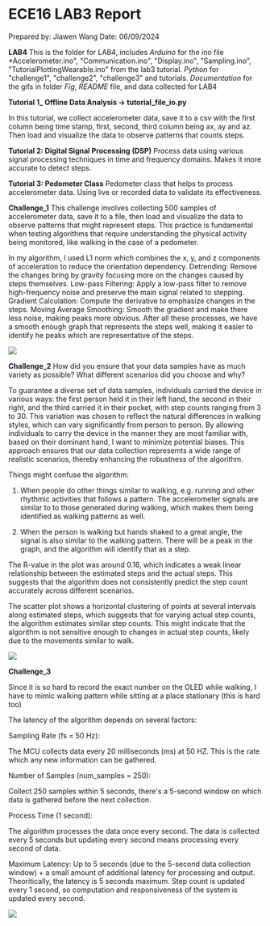 # ECE16 LAB3 Report

Prepared by: Jiawen Wang Date: 06/09/2024

**LAB4** This is the folder for LAB4, includes *Arduino* for the ino file *Accelerometer.ino", "Communication.ino", "Display.ino", "Sampling.ino", "TutorialPlottingWearable.ino" from the lab3 tutorial. *Python* for "challenge1", "challenge2", "challenge3" and tutorials.
*Documentation* for the gifs in folder *Fig*, *README* file, and data collected for LAB4

**Tutorial 1_ Offline Data Analysis -> tutorial_file_io.py** 

In this tutorial, we collect accelerometer data, save it to a csv with the first column being time stamp, first, second, third column being ax, ay and az. Then load and visualize the data to observe patterns that counts steps.

**Tutorial 2: Digital Signal Processing (DSP)**
Process data using various signal processing techniques in time and frequency domains. Makes it more accurate to detect steps.

**Tutorial 3: Pedometer Class**
Pedometer class that helps to process accelerometer data. Using live or recorded data to validate its effectiveness.


**Challenge_1** This challenge involves collecting 500 samples of accelerometer data, save it to a file, then load and visualize the data to observe patterns that might represent steps. This practice is fundamental when testing algorithms that require understanding the physical activity being monitored, like walking in the case of a pedometer. 

In my algorithm, I used L1 norm which combines the x, y, and z components of acceleration to reduce the orientation dependency.
Detrending: Remove the changes bring by gravity focusing more on the changes caused by steps themselves.
Low-pass Filtering: Apply a low-pass filter to remove high-frequency noise and preserve the main signal related to stepping.
Gradient Calculation: Compute the derivative to emphasize changes in the steps.
Moving Average Smoothing: Smooth the gradient and make there less noise, making peaks more obvious.
After all these processes, we have a smooth enough graph that represents the steps well, making it easier to identify he peaks which are representative of the steps.


![](https://github.com/UCSD-ECE16/ece16-assignment-Cocodayow/blob/master/LAB4/Documentation/Fig/challenge1_plot.png)

**Challenge_2** 
How did you ensure that your data samples have as much variety as possible? What different scenarios did you choose and why?

To guarantee a diverse set of data samples, individuals carried the device in various ways: the first person held it in their left hand, the second in their right, and the third carried it in their pocket, with step counts ranging from 3 to 30. This variation was chosen to reflect the natural differences in walking styles, which can vary significantly from person to person. By allowing individuals to carry the device in the manner they are most familiar with,  based on their dominant hand, I want to minimize potential biases. This approach ensures that our data collection represemts a wide range of realistic scenarios, thereby enhancing the robustness of the algorithm. 

Things might confuse the algorithm:


1. When people do other things similar to walking, e.g. running and other rhythmic activities that follows a pattern. The accelerometer signals are similar to to those generated during walking, which makes them being identified as walking patterns as well.
   
2. When the person is walking but hands shaked to a great angle, the signal is also similar to the walking pattern. There will be a peak in the graph, and the algorithm will identify that as a step. 

The R-value in the plot was around 0.16, which indicates a weak linear relationship between the estimated steps and the actual steps. This suggests that the algorithm does not consistently predict the step count accurately across different scenarios. 

The scatter plot shows a horizontal clustering of points at several intervals along estimated steps, which suggests that for varying actual step counts, the algorithm estimates similar step counts. This might indicate that the algorithm is not sensitive enough to changes in actual step counts, likely due to the movements similar to walk.

![](https://github.com/UCSD-ECE16/ece16-assignment-Cocodayow/blob/master/LAB4/Documentation/Fig/challenge2_plot.png)

**Challenge_3** 

Since it is so hard to record the exact number on the OLED while walking, I have to mimic walking pattern while sitting at a place stationary (this is hard too)

The latency of the algorithm depends on several factors:

Sampling Rate (fs = 50 Hz):

The MCU collects data every 20 milliseconds (ms) at 50 HZ. This is the rate which any new information can be gathered.

Number of Samples (num_samples = 250):

Collect 250 samples within 5 seconds, there's a  5-second window on which data is gathered before the next collection.

Process Time (1 second):

The algorithm processes the data once every second. The data is collected every 5 seconds but updating every second means processing every second of data.

Maximum Latency: Up to 5 seconds (due to the 5-second data collection window) + a small amount of additional latency for processing and output. Theoritically, the latency is 5 seconds maximum. Step count is updated every 1 second, so computation and responsiveness of the system is updated every second.

![](https://github.com/UCSD-ECE16/ece16-assignment-Cocodayow/blob/master/LAB4/Documentation/Fig/challenge3.gif)